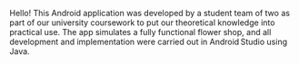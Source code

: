 Hello! This Android application was developed by a student team of two as part of our university coursework to put our theoretical knowledge into practical use. The app simulates a fully functional flower shop, and all development and implementation were carried out in Android Studio using Java.
